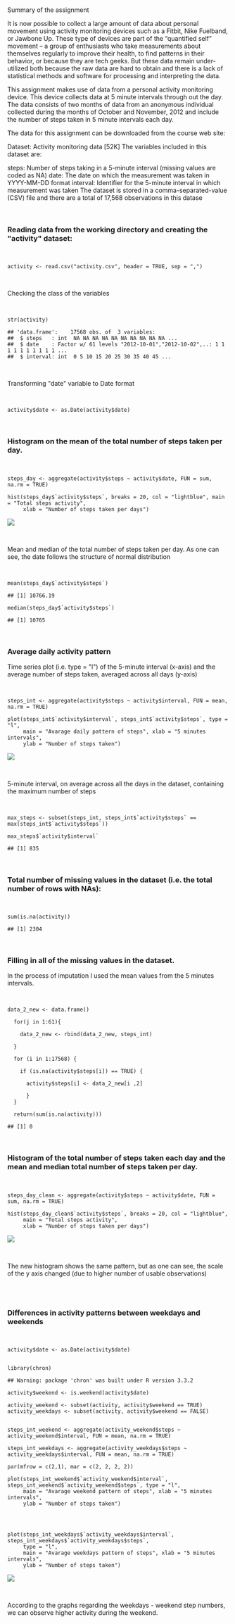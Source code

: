 </br>

Summary of the assignment

It is now possible to collect a large amount of data about personal
movement using activity monitoring devices such as a Fitbit, Nike
Fuelband, or Jawbone Up. These type of devices are part of the
“quantified self” movement – a group of enthusiasts who take
measurements about themselves regularly to improve their health, to find
patterns in their behavior, or because they are tech geeks. But these
data remain under-utilized both because the raw data are hard to obtain
and there is a lack of statistical methods and software for processing
and interpreting the data.

This assignment makes use of data from a personal activity monitoring
device. This device collects data at 5 minute intervals through out the
day. The data consists of two months of data from an anonymous
individual collected during the months of October and November, 2012 and
include the number of steps taken in 5 minute intervals each day.

The data for this assignment can be downloaded from the course web site:

Dataset: Activity monitoring data \[52K\] The variables included in this
dataset are:

steps: Number of steps taking in a 5-minute interval (missing values are
coded as NA) date: The date on which the measurement was taken in
YYYY-MM-DD format interval: Identifier for the 5-minute interval in
which measurement was taken The dataset is stored in a
comma-separated-value (CSV) file and there are a total of 17,568
observations in this datase

</br>

### Reading data from the working directory and creating the "activity" dataset:

</br>

    activity <- read.csv("activity.csv", header = TRUE, sep = ",")

</br>

Checking the class of the variables

</br>

    str(activity)

    ## 'data.frame':    17568 obs. of  3 variables:
    ##  $ steps   : int  NA NA NA NA NA NA NA NA NA NA ...
    ##  $ date    : Factor w/ 61 levels "2012-10-01","2012-10-02",..: 1 1 1 1 1 1 1 1 1 1 ...
    ##  $ interval: int  0 5 10 15 20 25 30 35 40 45 ...

</br>

Transforming "date" variable to Date format

</br>

    activity$date <- as.Date(activity$date)

</br>

### Histogram on the mean of the total number of steps taken per day.

</br>

    steps_day <- aggregate(activity$steps ~ activity$date, FUN = sum, na.rm = TRUE)

    hist(steps_day$`activity$steps`, breaks = 20, col = "lightblue", main = "Total steps activity", 
         xlab = "Number of steps taken per days")

![](PA1_template_files/figure-markdown_strict/unnamed-chunk-4-1.png)

</br>

Mean and median of the total number of steps taken per day. As one can
see, the date follows the structure of normal distribution

</br>

    mean(steps_day$`activity$steps`)

    ## [1] 10766.19

    median(steps_day$`activity$steps`)

    ## [1] 10765

</br>

### Average daily activity pattern

Time series plot (i.e. type = "l") of the 5-minute interval (x-axis) and
the average number of steps taken, averaged across all days (y-axis)

</br>

    steps_int <- aggregate(activity$steps ~ activity$interval, FUN = mean, na.rm = TRUE)

    plot(steps_int$`activity$interval`, steps_int$`activity$steps`, type = "l", 
         main = "Avarage daily pattern of steps", xlab = "5 minutes intervals", 
         ylab = "Number of steps taken")

![](PA1_template_files/figure-markdown_strict/unnamed-chunk-6-1.png)

</br>

5-minute interval, on average across all the days in the dataset,
containing the maximum number of steps

</br>

    max_steps <- subset(steps_int, steps_int$`activity$steps` == max(steps_int$`activity$steps`))

    max_steps$`activity$interval`

    ## [1] 835

</br>

### Total number of missing values in the dataset (i.e. the total number of rows with NAs):

</br>

    sum(is.na(activity))

    ## [1] 2304

</br>

### Filling in all of the missing values in the dataset.

In the process of imputation I used the mean values from the 5 minutes
intervals.

</br>

    data_2_new <- data.frame()

      for(j in 1:61){
        
        data_2_new <- rbind(data_2_new, steps_int)
        
      }
      
      for (i in 1:17568) {
        
        if (is.na(activity$steps[i]) == TRUE) {
          
          activity$steps[i] <- data_2_new[i ,2]
        
          }
      }
      
      return(sum(is.na(activity)))

    ## [1] 0

</br>

### Histogram of the total number of steps taken each day and the mean and median total number of steps taken per day.

</br>

    steps_day_clean <- aggregate(activity$steps ~ activity$date, FUN = sum, na.rm = TRUE)

    hist(steps_day_clean$`activity$steps`, breaks = 20, col = "lightblue", 
         main = "Total steps activity", 
         xlab = "Number of steps taken per days")

![](PA1_template_files/figure-markdown_strict/unnamed-chunk-10-1.png)

</br>

The new histogram shows the same pattern, but as one can see, the scale
of the y axis changed (due to higher number of usable observations)

</br></br>

### Differences in activity patterns between weekdays and weekends

</br>

    activity$date <- as.Date(activity$date)


    library(chron)

    ## Warning: package 'chron' was built under R version 3.3.2

    activity$weekend <- is.weekend(activity$date)

    activity_weekend <- subset(activity, activity$weekend == TRUE)
    activity_weekdays <- subset(activity, activity$weekend == FALSE)


    steps_int_weekend <- aggregate(activity_weekend$steps ~ activity_weekend$interval, FUN = mean, na.rm = TRUE)

    steps_int_weekdays <- aggregate(activity_weekdays$steps ~ activity_weekdays$interval, FUN = mean, na.rm = TRUE)

    par(mfrow = c(2,1), mar = c(2, 2, 2, 2))

    plot(steps_int_weekend$`activity_weekend$interval`, steps_int_weekend$`activity_weekend$steps`, type = "l", 
         main = "Avarage weekend pattern of steps", xlab = "5 minutes intervals", 
         ylab = "Number of steps taken")




    plot(steps_int_weekdays$`activity_weekdays$interval`, steps_int_weekdays$`activity_weekdays$steps`, 
         type = "l", 
         main = "Avarage weekdays pattern of steps", xlab = "5 minutes intervals", 
         ylab = "Number of steps taken")

![](PA1_template_files/figure-markdown_strict/unnamed-chunk-11-1.png)

</br>

According to the graphs regarding the weekdays - weekend step numbers,
we can observe higher activity during the weekend.

</br></br></br>
